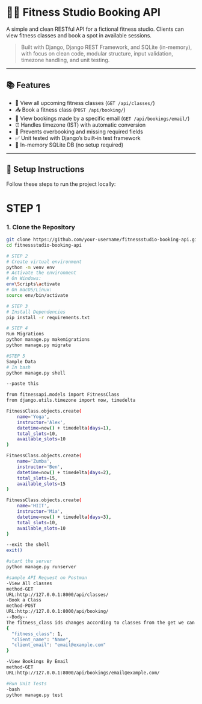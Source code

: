 # 🏋️‍♂️ Fitness Studio Booking API

A simple and clean RESTful API for a fictional fitness studio. Clients can view fitness classes and book a spot in available sessions.

> Built with Django, Django REST Framework, and SQLite (in-memory), with focus on clean code, modular structure, input validation, timezone handling, and unit testing.

---

## 📚 Features

- 📅 View all upcoming fitness classes (`GET /api/classes/`)
- 📥 Book a fitness class (`POST /api/booking/`)
- 📧 View bookings made by a specific email (`GET /api/bookings/email/`)
- ⏰ Handles timezone (IST) with automatic conversion
- 🚫 Prevents overbooking and missing required fields
- ✅ Unit tested with Django’s built-in test framework
- 🧪 In-memory SQLite DB (no setup required)

---

## 🔧 Setup Instructions
Follow these steps to run the project locally:

# STEP 1
### 1. Clone the Repository
```bash
git clone https://github.com/your-username/fitnessstudio-booking-api.git
cd fitnessstudio-booking-api

# STEP 2
# Create virtual environment
python -m venv env
# Activate the environment
# On Windows:
env\Scripts\activate
# On macOS/Linux:
source env/bin/activate

# STEP 3
# Install Dependencies
pip install -r requirements.txt

# STEP 4
Run Migrations
python manage.py makemigrations
python manage.py migrate

#STEP 5
Sample Data
# In bash
python manage.py shell

--paste this

from fitnessapi.models import FitnessClass
from django.utils.timezone import now, timedelta

FitnessClass.objects.create(
    name='Yoga',
    instructor='Alex',
    datetime=now() + timedelta(days=1),
    total_slots=10,
    available_slots=10
)

FitnessClass.objects.create(
    name='Zumba',
    instructor='Ben',
    datetime=now() + timedelta(days=2),
    total_slots=15,
    available_slots=15
)

FitnessClass.objects.create(
    name='HIIT',
    instructor='Mia',
    datetime=now() + timedelta(days=3),
    total_slots=10,
    available_slots=10
)

--exit the shell
exit()

#start the server 
python manage.py runserver

#sample API Request on Postman
-View All classes
method-GET
URL:http://127.0.0.1:8000/api/classes/
-Book a Class
method-POST
URL:http://127.0.0.1:8000/api/booking/
--Body--
The fitness_class ids changes according to classes from the get we can see the class ids 
{
  "fitness_class": 1,
  "client_name": "Name",
  "client_email": "email@example.com"
}

-View Bookings By Email
method-GET
URL:http://127.0.0.1:8000/api/bookings/email@example.com/

#Run Unit Tests
-bash
python manage.py test
